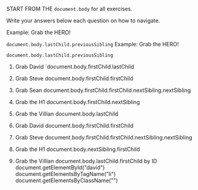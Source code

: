 START FROM THE `document.body` for all exercises.

Write your answers below each question on how to navigate.

Example: Grab the HERO!

`document.body.lastChild.previousSibling`
Example: Grab the HERO!

`document.body.lastChild.previousSibling`

1. Grab David
`document.body.firstChild.lastChild
2. Grab Steve
document.body.firstChild.firstChild
3. Grab Sean
document.body.firstChild.firstChild.nextSibling.nextSibling
4. Grab the H1
document.body.firstChild.nextSibling
5. Grab the Villian
document.body.lastChild

1. Grab David
document.body.firstChild.firstChild
2. Grab Steve
document.body.firstChild.firstChild.nextSibling.nextSibling
4. Grab the H1
document.body.nextSibling.firstChild
5. Grab the Villian
document.body.lastChild.firstChild
by ID
document.getElementById("david")
document.getElementsByTagName("li")
document.getElementsByClassName("")
